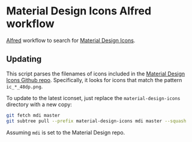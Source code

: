 # Material Design Icons Alfred workflow

[Alfred](https://www.alfredapp.com/) workflow to search for [Material Design
Icons](https://material.io/resources/icons/).

## Updating

This script parses the filenames of icons included in the [Material Design Icons
Github repo](https://github.com/google/material-design-icons). Specifically, it
looks for icons that match the pattern `ic_*_48dp.png`.

To update to the latest iconset, just replace the `material-design-icons`
directory with a new copy:

``` sh
git fetch mdi master
git subtree pull --prefix material-design-icons mdi master --squash
```

Assuming `mdi` is set to the Material Design repo.
